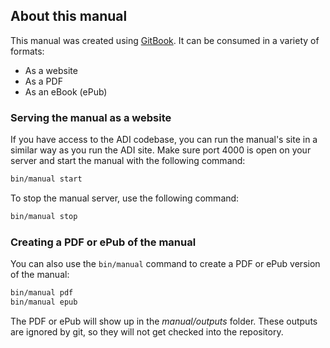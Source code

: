 ## About this manual

This manual was created using [GitBook](https://toolchain.gitbook.com). It can be consumed in a variety of formats:

* As a website
* As a PDF
* As an eBook (ePub)

### Serving the manual as a website

If you have access to the ADI codebase, you can run the manual's site in a similar way as you run the ADI site. Make sure port 4000 is open on your server and start the manual with the following command:

```bash
bin/manual start
```

To stop the manual server, use the following command:

```bash
bin/manual stop
```

### Creating a PDF or ePub of the manual

You can also use the `bin/manual` command to create a PDF or ePub version of the manual:

```bash
bin/manual pdf
bin/manual epub
```

The PDF or ePub will show up in the *manual/outputs* folder. These outputs are ignored by git, so they will not get checked into the repository.
